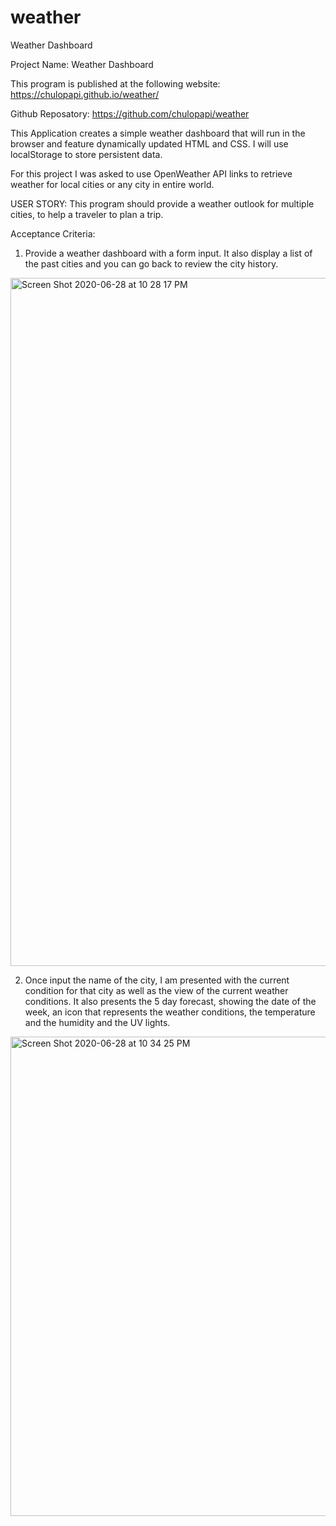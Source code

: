 # weather
Weather Dashboard

Project Name: Weather Dashboard

This program is published at the following website: https://chulopapi.github.io/weather/

Github Reposatory: https://github.com/chulopapi/weather


This Application creates a simple weather dashboard that will run in the browser and feature dynamically updated HTML and CSS.  I will use localStorage to store persistent data.

For this project I was asked to use OpenWeather API links to retrieve weather for local cities or any city in entire world.  

USER STORY: This program should provide a weather outlook for multiple cities, to help a traveler to plan a trip.

Acceptance Criteria:

1. Provide a weather dashboard with a form input.  It also display a list of the past cities and you can go back to review the city history.

<img width="1101" alt="Screen Shot 2020-06-28 at 10 28 17 PM" src="https://user-images.githubusercontent.com/14985358/85976247-f8453080-b98e-11ea-8ff8-357656d642b4.png">

2. Once input the name of the city, I am presented with the current condition for that city as well as the view of the current weather conditions.  It also presents the 5 day forecast, showing the date of the week, an icon that represents the weather conditions, the temperature and the humidity and the UV lights.

<img width="767" alt="Screen Shot 2020-06-28 at 10 34 25 PM" src="https://user-images.githubusercontent.com/14985358/85976816-2e36e480-b990-11ea-99fc-aa04eaed92e3.png">

